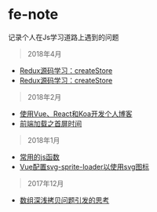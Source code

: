 # fe-note
记录个人在Js学习道路上遇到的问题
> 2018年4月
  
  - <a href="https://github.com/mvpzx/fe-note/issues/9">Redux源码学习：createStore</a>
  - <a href="https://github.com/mvpzx/fe-note/issues/8">Redux源码学习：createStore</a>

> 2018年2月
  
  - <a href="https://github.com/mvpzx/fe-note/issues/6">使用Vue、React和Koa开发个人博客</a>
  - <a href="https://github.com/mvpzx/fe-note/issues/5">前端加载之首屏时间</a>

> 2018年1月

  - <a href="https://github.com/mvpzx/fe-note/issues/4">常用的js函数</a>
  - <a href="https://github.com/mvpzx/fe-note/issues/2">Vue配置svg-sprite-loader以使用svg图标</a>
  
> 2017年12月

  - <a href="https://github.com/mvpzx/fe-note/issues/1">数组深浅拷贝问题引发的思考</a>

